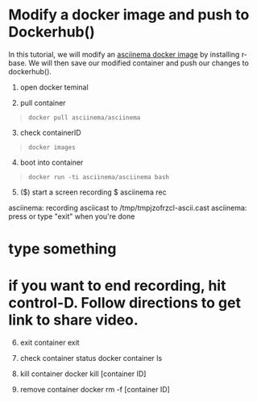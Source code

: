 # Modify a docker image and push to Dockerhub() 

In this tutorial, we will modify an [asciinema docker image](https://hub.docker.com/r/asciinema/asciinema/) by installing r-base. We will then save our modified container and push our changes to dockerhub(). 

1) open docker teminal

2) pull container
>``docker pull asciinema/asciinema``

3) check containerID
>``docker images``

4) boot into container
>``docker run -ti asciinema/asciinema bash``

5) ($) start a screen recording
 $ asciinema rec

asciinema: recording asciicast to /tmp/tmpjzofrzcl-ascii.cast
asciinema: press <ctrl-d> or type "exit" when you're done

# type something

# if you want to end recording, hit control-D. Follow directions to get link to share video. 

6) exit container
exit

7) check container status
docker container ls

8) kill container 
docker kill [container ID]

9) remove container
docker rm -f [container ID]


